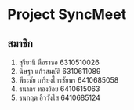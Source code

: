 # Project SyncMeet

## สมาชิก

1. สุรียานี ดือราซอ 6310510026
1. นิษฐา แก้วสมบัติ 6310611089
1. พีระชัย เกรียงไกรชัยพร 6410685058 
1. ธนากร ทองย้อย 6410615063
1. ธนกฤต อิ้ววังโส 6410685124